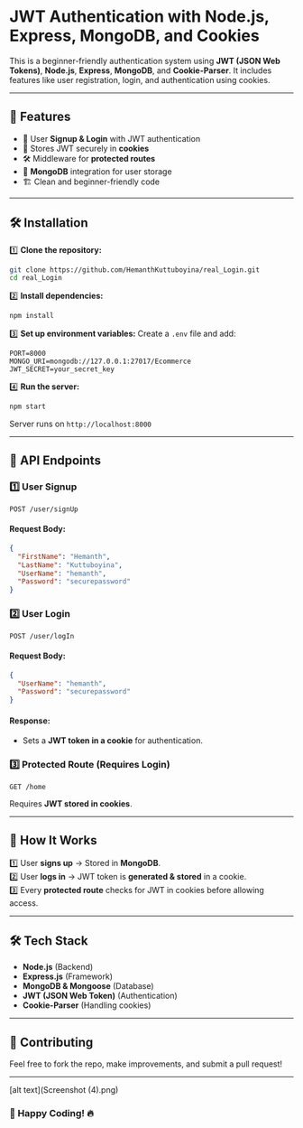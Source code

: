 # JWT Authentication with Node.js, Express, MongoDB, and Cookies

This is a beginner-friendly authentication system using **JWT (JSON Web Tokens)**, **Node.js**, **Express**, **MongoDB**, and **Cookie-Parser**. It includes features like user registration, login, and authentication using cookies.

---

## 🚀 Features
- 🔐 User **Signup & Login** with JWT authentication
- 🍪 Stores JWT securely in **cookies**
- 🛠️ Middleware for **protected routes**
- 📡 **MongoDB** integration for user storage
- 🏗️ Clean and beginner-friendly code

---

## 🛠️ Installation

1️⃣ **Clone the repository:**
```sh
git clone https://github.com/HemanthKuttuboyina/real_Login.git
cd real_Login
```

2️⃣ **Install dependencies:**
```sh
npm install
```

3️⃣ **Set up environment variables:**
Create a `.env` file and add:
```env
PORT=8000
MONGO_URI=mongodb://127.0.0.1:27017/Ecommerce
JWT_SECRET=your_secret_key
```

4️⃣ **Run the server:**
```sh
npm start
```
Server runs on `http://localhost:8000`

---

## 🔑 API Endpoints

### 1️⃣ **User Signup**
```http
POST /user/signUp
```
#### Request Body:
```json
{
  "FirstName": "Hemanth",
  "LastName": "Kuttuboyina",
  "UserName": "hemanth",
  "Password": "securepassword"
}
```

### 2️⃣ **User Login**
```http
POST /user/logIn
```
#### Request Body:
```json
{
  "UserName": "hemanth",
  "Password": "securepassword"
}
```
#### Response:
- Sets a **JWT token in a cookie** for authentication.

### 3️⃣ **Protected Route (Requires Login)**
```http
GET /home
```
Requires **JWT stored in cookies**.

---

## 📌 How It Works
1️⃣ User **signs up** → Stored in **MongoDB**.  
2️⃣ User **logs in** → JWT token is **generated & stored** in a cookie.  
3️⃣ Every **protected route** checks for JWT in cookies before allowing access.

---

## 🛠️ Tech Stack
- **Node.js** (Backend)
- **Express.js** (Framework)
- **MongoDB & Mongoose** (Database)
- **JWT (JSON Web Token)** (Authentication)
- **Cookie-Parser** (Handling cookies)

---

## 🤝 Contributing
Feel free to fork the repo, make improvements, and submit a pull request!

---

[alt text](Screenshot (4).png)

### 🚀 Happy Coding! 🔥

